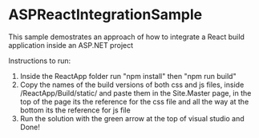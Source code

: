 # ASPReactIntegrationSample
This sample demostrates an approach of how to integrate a React build application inside an ASP.NET project

Instructions to run:
  1. Inside the ReactApp folder run "npm install" then "npm run build"
  2. Copy the names of the build versions of both css and js files, inside /ReactApp/Build/static/ and paste them in the Site.Master page, in the top of the page its the reference for the css file and all the way at the bottom its the reference for js file
  3. Run the solution with the green arrow at the top of visual studio and Done!
